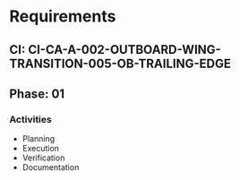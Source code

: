 # Requirements

## CI: CI-CA-A-002-OUTBOARD-WING-TRANSITION-005-OB-TRAILING-EDGE
## Phase: 01

### Activities
- Planning
- Execution
- Verification
- Documentation
